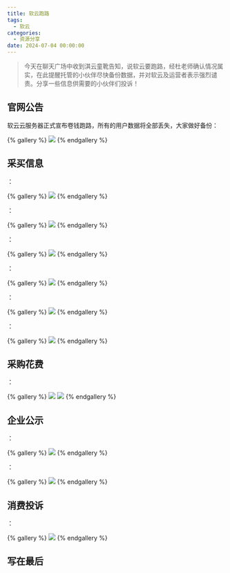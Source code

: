 ```yaml
---
title: 软云跑路
tags:
  - 软云
categories:
  - 资源分享
date: 2024-07-04 00:00:00
---
```


> 今天在聊天广场中收到淇云童靴告知，说软云要跑路，经杜老师确认情况属实，在此提醒托管的小伙伴尽快备份数据，并对软云及运营者表示强烈谴责。分享一些信息供需要的小伙伴们投诉！

<!-- more -->

## 官网公告

软云云服务器正式宣布卷钱跑路，所有的用户数据将全部丢失，大家做好备份：

{% gallery %}
![](https://cdn.dusays.com/2024/07/725-1.jpg)
{% endgallery %}

## 采买信息

：

{% gallery %}
![](https://cdn.dusays.com/2024/07/725-2.jpg)
{% endgallery %}

：

{% gallery %}
![](https://cdn.dusays.com/2024/07/725-3.jpg)
{% endgallery %}

：

{% gallery %}
![](https://cdn.dusays.com/2024/07/725-4.jpg)
{% endgallery %}

：

{% gallery %}
![](https://cdn.dusays.com/2024/07/725-5.jpg)
{% endgallery %}

：

{% gallery %}
![](https://cdn.dusays.com/2024/07/725-6.jpg)
{% endgallery %}

：

{% gallery %}
![](https://cdn.dusays.com/2024/07/725-7.jpg)
{% endgallery %}

## 采购花费

：

{% gallery %}
![](https://cdn.dusays.com/2024/07/725-8.jpg)
![](https://cdn.dusays.com/2024/07/725-9.jpg)
{% endgallery %}

## 企业公示

：

{% gallery %}
![](https://cdn.dusays.com/2024/07/725-10.jpg)
{% endgallery %}

：

{% gallery %}
![](https://cdn.dusays.com/2024/07/725-11.jpg)
{% endgallery %}

## 消费投诉

：

{% gallery %}
![](https://cdn.dusays.com/2024/07/725-12.jpg)
{% endgallery %}

## 写在最后

